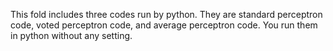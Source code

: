 This fold includes three codes run by python.
They are standard perceptron code, voted perceptron code, and average perceptron code. 
You run them in python without any setting.

